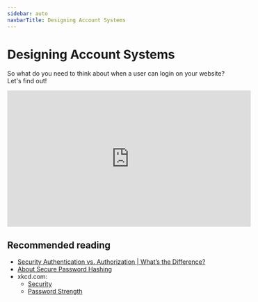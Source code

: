 ```yaml
---
sidebar: auto
navbarTitle: Designing Account Systems
---
```


# Designing Account Systems
So what do you need to think about when a user can login on your website? Let's find out!

<iframe width="560" height="314" src="https://www.youtube.com/embed/4-yrBVs85W0" frameborder="0" allow="accelerometer; autoplay; encrypted-media; gyroscope; picture-in-picture" allowfullscreen></iframe>

## Recommended reading
* [Security Authentication vs. Authorization | What’s the Difference?](https://swoopnow.com/security-authentication-vs-authorization/)
* [About Secure Password Hashing](https://security.blogoverflow.com/2013/09/about-secure-password-hashing/)
* xkcd.com:
    * [Security](https://xkcd.com/538/)
    * [Password Strength](https://xkcd.com/936/)
